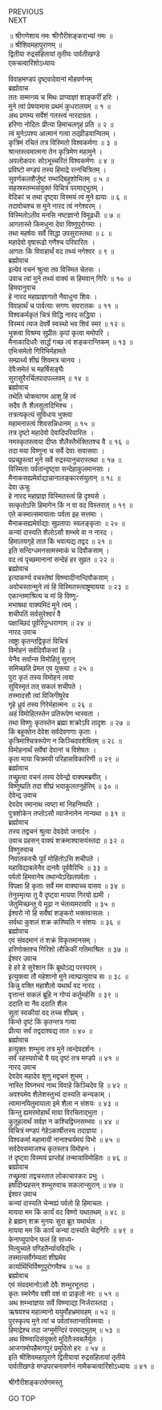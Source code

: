 PREVIOUS  
NEXT  
  
॥ श्रीगणेशाय नमः श्रीगौरीशङ्कराभ्यां नमः ॥  
॥ श्रीशिवमहापुराणम् ॥  
द्वितीया रुद्रसंहितायां तृतीयः पार्वतीखण्डे  
एकचत्वारिंशोऽध्यायः  
  
विवाहमण्डपं दृष्ट्वादेवानां मोहवर्णनम्  
ब्रह्मोवाच  
ततः सम्मन्त्र्य च मिथः प्राप्याज्ञां शाङ्‌करीं हरिः ।  
मुने त्वां प्रेषयामास प्रथमं कुधरालयम् ॥ १ ॥  
अथ प्रणम्य सर्वेशं गतस्त्वं नारदाग्रतः ।  
हरिणा नोदितः प्रीत्या हिमाचलगृहं प्रति ॥ २ ॥  
त्वं मुनेऽपश्य आत्मानं गत्वा तद्‌व्रीडयान्वितम् ।  
कृत्रिमं रचितं तत्र विस्मितो विश्वकर्मणा ॥ ३ ॥  
श्रान्तस्त्वमात्मना तेन कृत्रिमेण महामुने ।  
अवलोकपरः सोऽभूच्चरितं विश्वकर्मणः ॥ ४ ॥  
प्रविष्टो मण्डपं तस्य हिमाद्रे रत्नचित्रितम् ।  
सुवर्णकलशैर्जुष्टं रम्भादिबहुशोभितम् ॥ ५ ॥  
सहस्रस्तम्भसंयुक्तं विचित्रं परमाद्‌भुतम् ।  
वेदिकां च तथा दृष्ट्वा विस्मयं त्वं मुने ह्ययाः ॥ ६ ॥  
तदावोचश्च स मुने नारद त्वं नगेश्वरम् ।  
विस्मितोऽतीव मनसि नष्टज्ञानो विमूढधीः ॥ ७ ॥  
आगतास्ते किमधुना देवा विष्णुपुरोगमाः ।  
तथा महर्षयः सर्वे सिद्धा उपसुरास्तथा ॥ ८ ॥  
महादेवो वृषारूढो गणैश्च परिवारितः ।  
आगतः किं विवाहार्थं वद तथ्यं नगेश्वर ॥ ९ ॥  
ब्रह्मोवाच  
इत्येवं वचनं श्रुत्वा तव विस्मित चेतसः ।  
उवाच त्वां मुने तथ्यं वाक्यं स हिमवान् गिरिः ॥ १० ॥  
हिमवानुवाच  
हे नारद महाप्राज्ञागतो नैवाधुना शिवः ।  
विवाहार्थं च पार्वत्याः सगणः सवरातकः ॥ ११ ॥  
विश्वकर्मकृतं चित्रं विद्धि नारद सद्धिया ।  
विस्मयं त्यज देवर्षे स्वस्थो भव शिवं स्मर ॥ १२ ॥  
भुक्त्वा विश्रम्य सुप्रीतः कृपां कृत्वा ममोपरि ।  
मैनाकादिधरैः सार्द्धं गच्छ त्वं शङ्करान्तिकम् ॥ १३ ॥  
एभिःसमेतो गिरिभिर्महामते  
     सम्प्रार्थ्य शीघ्रं शिवमत्र चानय ।  
देवैःसमेतं च महर्षिसङ्‌घैः  
     सुरासुरैरर्चितपादपल्लवम् ॥ १४ ॥  
ब्रह्मोवाच  
तथेति चोक्त्वागम आशु हि त्वं  
     सदैव तैः शैलसुतादिभिश्च ।  
तत्रत्यकृत्यं सुविधाय भुक्त्वा  
     महामनास्त्वं शिवसन्निधानम् ॥ १५ ॥  
तत्र दृष्टो महादेवो देवादिपरिवारितः ।  
नमस्कृतस्त्वया दीप्तः शैलैस्तैर्भक्तितश्च वै ॥ १६ ॥  
तदा मया विष्णुना च सर्वे देवाः सवासवाः ।  
पप्रच्छुस्त्वां मुने सर्वे रुद्रस्यानुचरास्तथा ॥ १७ ॥  
विस्मिताः पर्वतान्दृष्ट्वा सन्देहाकुलमानसाः ।  
मैनाकसह्यमेर्वाद्यान्नानालङ्‌कारसंयुतान् ॥ १८ ॥  
देवा ऊचुः  
हे नारद महाप्राज्ञ विस्मितस्त्वं हि दृश्यसे ।  
सत्कृतोऽसि हिमागेन किं न वा वद विस्तरात् ॥ १९ ॥  
एते कस्मात्समायाताः पर्वता इह सत्तमाः ।  
मैनाकसह्यमेर्वाद्याः सुप्रतापाः स्वलङ्‌कृताः ॥ २० ॥  
कन्यां दास्यति शैलोऽसौ शम्भवे वा न नारद ।  
हिमालयगृहे तात किं भवत्यद्य तद्वद ॥ २१ ॥  
इति सन्दिग्धमनसामस्माकं च दिवौकसाम् ।  
वद त्वं पृच्छमानानां सन्देहं हर सुव्रत ॥ २२ ॥  
ब्रह्मोवाच  
इत्याकर्ण्य वचस्तेषां विष्ण्वादीनान्दिवौकसाम् ।  
अवोचस्तान्मुने त्वं हि विस्मितस्त्वाष्ट्रमायया ॥ २३ ॥  
एकान्तमाश्रित्य च मां हि विष्णु-  
     मभाषथा वाक्यमिदं मुने त्वम् ।  
शचीपतिं सर्वसुरेश्वरं वै  
     पक्षाच्छिदं पूर्वरिपुन्धराणाम् ॥ २४ ॥  
नारद उवाच  
त्वष्ट्रा कृतन्तद्विकृतं विचित्रं  
     विमोहनं सर्वदिवौकसां हि ।  
येनैव सर्वान्स विमोहितुं सुरान्  
     समिच्छति प्रेमत एव युक्त्या ॥ २५ ॥  
पुरा कृतं तस्य विमोहनं त्वया  
     सुविस्मृतं तत् सकलं शचीपते ।  
तस्मादसौ त्वां विजिगीषुरेव  
     गृहे ध्रुवं तस्य गिरेर्महात्मनः ॥ २६ ॥  
अहं विमोहितस्तेन प्रतिरूपेण भास्वता ।  
तथा विष्णुः कृतस्तेन ब्रह्मा शक्रोऽपि तादृशः ॥ २७ ॥  
किं बहूक्तेन देवेश सर्वदेवगणाः कृताः ।  
कृत्रिमाश्चित्ररूपेण न किञ्चिदवशेषितम् ॥ २८ ॥  
विमोहनार्थं सर्वेषां देवानां च विशेषतः ।  
कृता माया चित्रमयी परिहासविकारिणी ॥ २९ ॥  
ब्रह्मोवाच  
तच्छ्रुत्वा वचनं तस्य देवेन्द्रो वाक्यमब्रवीत् ।  
विष्णुम्प्रति तदा शीघ्रं भयाकुलतनुर्हरिम् ॥ ३० ॥  
देवेन्द्र उवाच  
देवदेव रमानाथ त्वष्टा मां निहनिष्यति ।  
पुत्रशोकेन तप्तोऽसौ व्याजेनानेन नान्यथा ॥ ३१ ॥  
ब्रह्मोवाच  
तस्य तद्वचनं श्रुत्वा देवदेवो जनार्दनः ।  
उवाच प्रहसन् वाक्यं शक्रमाश्वासयंस्तदा ॥ ३२ ॥  
विष्णुरुवाच  
निवातकवचैः पूर्वं मोहितोऽसि शचीपते ।  
महाविद्याबलेनैव दानवैः पूर्ववैरिभिः ॥ ३३ ॥  
पर्वतो हिमवानेष तथान्येऽखिलपर्वताः ।  
विपक्षा हि कृताः सर्वे मम वाक्याच्च वासव ॥ ३४ ॥  
तेनुस्मृत्या तु वै दृष्ट्वा मायया गिरयो ह्यमी ।  
जेतुमिच्छन्तु ये मूढा न भेतव्यमरावपि ॥ ३५ ॥  
ईश्वरो नो हि सर्वेषां शङ्करो भक्तवत्सलः ।  
सर्वथा कुशलं शक्र करिष्यति न संशयः ॥ ३६ ॥  
ब्रह्मोवाच  
एवं संवदमानं तं शक्रं विकृतमानसम् ।  
हरिणोक्तश्च गिरिशो लौकिकीं गतिमाश्रितः ॥ ३७ ॥  
ईश्वर उवाच  
हे हरे हे सुरेशान किं ब्रूथोऽद्य परस्परम् ।  
इत्युक्त्वा तौ महेशानो मुने त्वाम्प्रत्युवाच सः ॥ ३८ ॥  
किन्नु वक्ति महाशैलो यथार्थं वद नारद ।  
वृत्तान्तं सकलं ब्रूहि न गोप्यं कर्तुमर्हसि ॥ ३९ ॥  
ददाति वा नैव ददाति शैलः  
     सुतां स्वकीयां वद तच्च शीघ्रम् ।  
किन्ते दृष्टं किं कृतन्तत्र गत्वा  
     प्रीत्या सर्वं तद्वदाश्वद्य तात ॥ ४० ॥  
ब्रह्मोवाच  
हत्युक्तः शम्भुना तत्र मुने त्वन्देवदर्शनः ।  
सर्वं रहस्यवोचो वै यद् दृष्टं तत्र मण्डपे ॥ ४१ ॥  
नारद उवाच  
देवदेव महादेव शृणु मद्वचनं शुभम् ।  
नास्ति विघ्नभयं नाथ विवाहे किञ्चिदेव हि ॥ ४२ ॥  
अवश्यमेव शैलेशस्तुभ्यं दास्यति कन्यकाम् ।  
त्वामानयितुमायाता इमे शैला न संशयः ॥ ४३ ॥  
किन्तु ह्यमरमोहार्थं माया विरचिताद्‌भुता ।  
कुतूहलार्थं सर्वज्ञ न कश्चिद्विघ्नसम्भवः ॥ ४४ ॥  
विचित्रं मण्डपं गेहेऽकार्षीत्तस्य तदाज्ञया ।  
विश्वकर्मा महामायी नानाश्चर्यमयं विभो ॥ ४५ ॥  
सर्वदेवसमाजश्च कृतस्तत्र विमोहनः ।  
तं दृष्ट्वा विस्मयं प्राप्तोहं तन्मायाविमोहितः ॥ ४६ ॥  
ब्रह्मोवाच  
तच्छ्रुत्वा तद्वचस्तात लोकाचारकरः प्रभुः ।  
हर्षादीन्प्रहसन् शम्भुरुवाच सकलान्सुरान् ॥ ४७ ॥  
ईश्वर उवाच  
कन्यां दास्यति चेन्मह्यं पर्वतो हि हिमाचलः ।  
मायया मम किं कार्यं वद विष्णो यथातथम् ॥ ४८ ॥  
हे ब्रह्मन् शक्र मुनयः सुरा ब्रूत यथार्थतः ।  
मायया मम किं कार्यं कन्यां दास्यति चेद्‌गिरिः ॥ ४९ ॥  
केनाप्युपायेन फलं हि साध्य-  
     मित्युच्यते पण्डितैर्न्यायविद्‌भिः ।  
तस्मात्सर्वैर्गम्यतां शीघ्रमेव  
     कार्यार्थिभिर्विष्णुपुरोगमैश्च ॥ ५० ॥  
ब्रह्मोवाच  
एवं संवदमानोऽसौ देवैः शम्भुरभूत्तदा ।  
कृतः स्मरेणैव वशी वशं वा प्राकृतो नरः ॥ ५१ ॥  
अथ शम्भ्वाज्ञया सर्वे विष्ण्वाद्या निर्जरास्तदा ।  
ऋषयश्च महात्मानो ययुर्मोहभ्रमावहम् ॥ ५२ ॥  
पुरस्कृत्य मुने त्वां च पर्वतांस्तान्सविस्मयाः ।  
हिमाद्रेश्च तदा जग्मुर्मन्दिरं परमाद्‌भुतम् ॥ ५३ ॥  
अथ विष्ण्वादिसंयुक्तो मुदितैःस्वबलैर्युतः ।  
आजगामोपहैमागपुरं प्रमुदितो हरः ॥ ५४ ॥  
इति श्रीशिवमहापुराणे द्वितीयायां रुद्रसंहितायां तृतीये  
पार्वतीखण्डे मण्डपरचनावर्णनं नामैकचत्वारिंशोऽध्यायः ॥ ४१ ॥  
  
  
श्रीगौरीशङ्करार्पणमस्तु  
  
GO TOP
